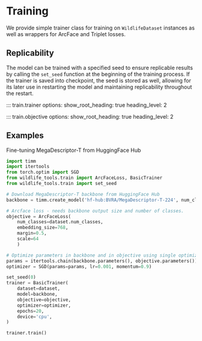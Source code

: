 # Training
We provide simple trainer class for training on `WildlifeDataset` instances as well as wrappers for ArcFace and Triplet losses.


## Replicability
The model can be trained with a specified seed to ensure replicable results by calling the `set_seed` function at the beginning of the training process. If the trainer is saved into checkpoint, the seed is stored as well, allowing for its later use in restarting the model and maintaining replicability throughout the restart.


::: train.trainer
    options:
      show_root_heading: true
      heading_level: 2


::: train.objective
    options:
      show_root_heading: true
      heading_level: 2


## Examples
Fine-tuning MegaDescriptor-T from HuggingFace Hub

```Python
import timm
import itertools
from torch.optim import SGD
from wildlife_tools.train import ArcFaceLoss, BasicTrainer
from wildlife_tools.train import set_seed

# Download MegaDescriptor-T backbone from HuggingFace Hub
backbone = timm.create_model('hf-hub:BVRA/MegaDescriptor-T-224', num_classes=0, pretrained=True)

# Arcface loss - needs backbone output size and number of classes.
objective = ArcFaceLoss(
    num_classes=dataset.num_classes,
    embedding_size=768,
    margin=0.5,
    scale=64
    )

# Optimize parameters in backbone and in objective using single optimizer.
params = itertools.chain(backbone.parameters(), objective.parameters())
optimizer = SGD(params=params, lr=0.001, momentum=0.9)

set_seed(0)
trainer = BasicTrainer(
    dataset=dataset,
    model=backbone,
    objective=objective,
    optimizer=optimizer,
    epochs=20,
    device='cpu',
)

trainer.train()

```

